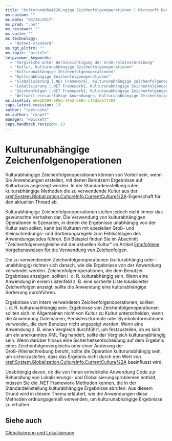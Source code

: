 ```yaml
---
title: "Kulturunabh&#228;ngige Zeichenfolgenoperationen | Microsoft Docs"
ms.custom: ""
ms.date: "03/30/2017"
ms.prod: ".net"
ms.reviewer: ""
ms.suite: ""
ms.technology: 
  - "dotnet-standard"
ms.tgt_pltfrm: ""
ms.topic: "article"
helpviewer_keywords: 
  - "Vergleiche unter Berücksichtigung der Groß-/Kleinschreibung"
  - "Kultur, Kulturunabhängige Zeichenfolgenoperationen"
  - "Kulturunabhängige Zeichenfolgenoperationen"
  - "Kulturabhängige Zeichenfolgenoperationen"
  - "Globalisierung [.NET Framework], Kulturunabhängige Zeichenfolgenoperationen"
  - "Lokalisierung [.NET Framework], Kulturunabhängige Zeichenfolgenoperationen"
  - "Zeichenfolgen [.NET Framework], Kulturunabhängige Zeichenfolgenoperationen"
  - "Weltweit einsatzfähige Anwendungen, Kulturunabhängige Zeichenfolgenoperationen"
ms.assetid: e6e2bb94-a95d-44e2-b68c-cfdd1db77784
caps.latest.revision: 13
author: "rpetrusha"
ms.author: "ronpet"
manager: "wpickett"
caps.handback.revision: 13
---
```

# Kulturunabh&#228;ngige Zeichenfolgenoperationen
Kulturabhängige Zeichenfolgenoperationen können von Vorteil sein, wenn Sie Anwendungen erstellen, mit denen Benutzern Ergebnisse auf Kulturbasis angezeigt werden.  In der Standardeinstellung rufen kulturabhängige Methoden die zu verwendende Kultur aus der <xref:System.Globalization.CultureInfo.CurrentCulture%2A>\-Eigenschaft für den aktuellen Thread ab.  
  
 Kulturabhängige Zeichenfolgenoperationen stellen jedoch nicht immer das gewünschte Verhalten dar.  Die Verwendung von kulturabhängigen Operationen in Szenarien, in denen die Ergebnisse unabhängig von der Kultur sein sollen, kann bei Kulturen mit speziellen Groß\- und Kleinschreibungs\- und Sortierungsregeln zum Fehlschlagen des Anwendungscodes führen.  Ein Beispiel finden Sie im Abschnitt "Zeichenfolgenvergleiche mit der aktuellen Kultur" im Artikel [Empfohlene Vorgehensweisen für die Verwendung von Zeichenfolgen](../../../docs/standard/base-types/best-practices-strings.md).  
  
 Die zu verwendenden Zeichenfolgenoperationen \(kulturabhängig oder \-unabhängig\) richten sich danach, wie die Ergebnisse von der Anwendung verwendet werden.  Zeichenfolgenoperationen, die dem Benutzer Ergebnisse anzeigen, sollten i. d. R. kulturabhängig sein.  Wenn eine Anwendung in einem Listenfeld z. B. eine sortierte Liste lokalisierter Zeichenfolgen anzeigt, sollte die Anwendung eine kulturabhängige Sortierung durchführen.  
  
 Ergebnisse von intern verwendeten Zeichenfolgenoperationen, sollten i. d. R. kulturunabhängig sein.  Ergebnisse von Zeichenfolgenoperationen sollten sich im Allgemeinen nicht von Kultur zu Kultur unterscheiden, wenn die Anwendung Dateinamen, Persistenzformate oder Symbolinformationen verwendet, die dem Benutzer nicht angezeigt werden.  Wenn eine Anwendung z. B. einen Vergleich durchführt, um festzustellen, ob es sich um ein anerkanntes XML\-Tag handelt, sollte der Vergleich kulturunabhängig sein.  Wenn darüber hinaus eine Sicherheitsentscheidung auf dem Ergebnis eines Zeichenfolgenvergleichs oder einer Änderung der Groß\-\/Kleinschreibung beruht, sollte die Operation kulturunabhängig sein, um sicherzustellen, dass das Ergebnis nicht durch den Wert von <xref:System.Globalization.CultureInfo.CurrentCulture%2A> beeinflusst wird.  
  
 Unabhängig davon, ob die von Ihnen entwickelte Anwendung Code zur Behandlung von Lokalisierungs\- und Globalisierungsproblemen enthält, müssen Sie die .NET Framework\-Methoden kennen, die in der Standardeinstellung kulturabhängige Ergebnisse abrufen.  Aus diesem Grund wird in diesem Thema erläutert, wie die Anwendungen diese Methoden ordnungsgemäß verwenden, um kulturunabhängige Ergebnisse zu erhalten.  
  
## Siehe auch  
 [Globalisierung und Lokalisierung](../../../docs/standard/globalization-localization/index.md)